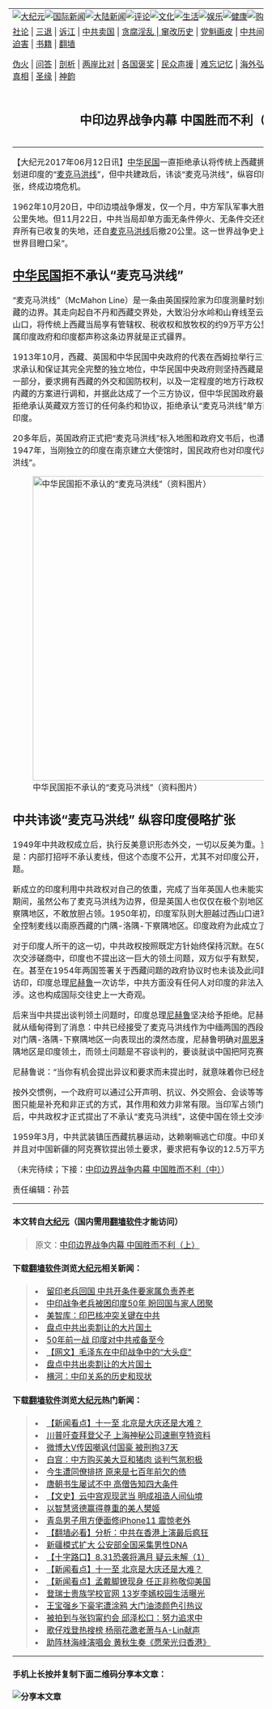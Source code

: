 <a name="1" id="1" target="_blank"></a><span id="1"></span>
<table border="0"><tr><td colspan="2" VALIGN=TOP><a href="https://github.com/asdfgt5/djy/blob/master/gb/nsc413.md#1"><img src="https://raw.githubusercontent.com/asdfgt5/1/master/t/djy/1.jpg" title="大纪元"></a><a href="https://github.com/asdfgt5/djy/blob/master/gb/n24hr.md#1"><img src="https://raw.githubusercontent.com/asdfgt5/1/master/t/djy/3.jpg" title="国际新闻"></a><a href="https://github.com/asdfgt5/djy/blob/master/gb/nsc413.md#1"><img src="https://raw.githubusercontent.com/asdfgt5/1/master/t/djy/4.jpg" title="大陆新闻"></a><a href="https://github.com/asdfgt5/djy/blob/master/gb/news392.md#1"><img src="https://raw.githubusercontent.com/asdfgt5/1/master/t/djy/5.jpg" title="评论"></a><a href="https://github.com/asdfgt5/djy/blob/master/gb/news2007.md#1"><img src="https://raw.githubusercontent.com/asdfgt5/1/master/t/djy/6.jpg" title="文化"></a><a href="https://github.com/asdfgt5/djy/blob/master/gb/news2008.md#1"><img src="https://raw.githubusercontent.com/asdfgt5/1/master/t/djy/7.jpg" title="生活"></a><a href="https://github.com/asdfgt5/djy/blob/master/gb/ncyule.md#1"><img src="https://raw.githubusercontent.com/asdfgt5/1/master/t/djy/8.jpg" title="娱乐"></a><a href="https://github.com/asdfgt5/djy/blob/master/gb/nsc1002.md#1"><img src="https://raw.githubusercontent.com/asdfgt5/1/master/t/djy/9.jpg" title="健康"><a href="https://www.youlucky.com"><img src="https://raw.githubusercontent.com/asdfgt5/1/master/t/djy/10.jpg" title="购物"></a><a href="https://www.supportepoch.org/donation?utm_medium=epochtimes&utm_source=referral&utm_campaign=donate_button_djyhomepage"><img src="https://raw.githubusercontent.com/asdfgt5/1/master/t/djy/12.jpg" title="捐款"></a></td></tr>
<tr><td colspan="2" VALIGN=TOP><a target="_blank" href="https://git.io/fjCRf">社论</a> | <a target="_blank" href="https://github.com/asdfgt5/djy/blob/master/gb/nf5657.md#1">三退</a> | <a target="_blank" href="https://github.com/asdfgt5/djy/blob/master/gb/nf6123.md#1">诉江</a> | <a target="_blank" href="https://github.com/asdfgt5/djy/blob/master/gb/nf1176117.md#1">中共卖国</a> | <a target="_blank" href="https://github.com/asdfgt5/djy/blob/master/gb/nf5773.md#1">贪腐淫乱 | <a target="_blank" href="https://github.com/asdfgt5/djy/blob/master/gb/nf1176115.md#1">窜改历史</a> | <a target="_blank" href="https://github.com/asdfgt5/djy/blob/master/gb/nf1176107.md#1">党魁画皮</a> | <a target="_blank" href="https://github.com/asdfgt5/djy/blob/master/gb/nf1320400.md#1">中共间谍</a> | <a target="_blank" href="https://github.com/asdfgt5/djy/blob/master/gb/nf1176114.md#1">破坏传统</a> | <a target="_blank" href="https://github.com/asdfgt5/djy/blob/master/gb/nf5287.md#1">恶贯满盈</a> | <a target="_blank" href="https://github.com/asdfgt5/djy/blob/master/gb/ncid278.md#1">人权</a> | <a target="_blank" href="https://github.com/asdfgt5/djy/blob/master/gb/nf1176111.md#1">迫害</a> | <a target="_blank" href="https://github.com/asdfgt5/djy/blob/master/gb/nf1235328.md#1">书籍</a> | <a target="_blank" href="https://github.com/asdfgt5/fq/blob/master/README.md?zsrh#1">翻墙</a></p><p><a target="_blank" href="https://github.com/asdfgt5/djy/blob/master/gb/nf5562.md#1">伪火</a> | <a target="_blank" href="https://github.com/asdfgt5/djy/blob/master/gb/nf4378.md#1">问答</a> | <a target="_blank" href="https://github.com/asdfgt5/djy/blob/master/gb/nf5792.md#1">剖析</a> | <a target="_blank" href="https://github.com/asdfgt5/djy/blob/master/gb/nf5735.md#1">两岸比对</a> | <a target="_blank" href="https://github.com/asdfgt5/djy/blob/master/gb/nf6119.md#1">各国褒奖</a> | <a target="_blank" href="https://github.com/asdfgt5/djy/blob/master/gb/nf6120.md#1">民众声援</a> | <a target="_blank" href="https://github.com/asdfgt5/djy/blob/master/gb/nf1188594.md#1">难忘记忆</a> | <a target="_blank" href="https://github.com/asdfgt5/djy/blob/master/gb/nf3180.md#1">海外弘传</a> | <a target="_blank" href="https://github.com/asdfgt5/djy/blob/master/gb/nf5410.md#1">万人上访</a> | <a target="_blank" href="https://github.com/asdfgt5/ntdtv/blob/master/gb/prog1530_1.md#1">和平抗议</a> | <a target="_blank" href="https://github.com/asdfgt5/djy/blob/master/gb/nf4386.md#1">支持</a> | <a target="_blank" href="https://github.com/asdfgt5/djy/blob/master/gb/nf4389.md#1">真相</a> | <a target="_blank" href="https://github.com/asdfgt5/djy/blob/master/gb/nf5790.md#1">圣缘</a> | <a target="_blank" href="https://github.com/asdfgt5/djy/blob/master/gb/nf4786.md#1">神韵</a></td></tr>
<tr><td VALIGN=TOP width="626"><h2 align=center>中印边界战争内幕 中国胜而不利（上）</h2>

<h6></h6>
<hr>
<p>【大纪元2017年06月12日讯】<a href="https://github.com/asdfgt5/djy/blob/master/gb/tag/%E4%B8%AD%E5%8D%8E%E6%B0%91%E5%9B%BD.md">中华民国</a>一直拒绝承认将传统上西藏拥有的约9万平方公里领土划进印度的“<a href="https://github.com/asdfgt5/djy/blob/master/gb/tag/%E9%BA%A6%E5%85%8B%E9%A9%AC%E6%B4%AA%E7%BA%BF.md">麦克马洪线</a>”，但中共建政后，讳谈“麦克马洪线”，纵容印度对西藏地区的侵略扩张，终成边境危机。</p>
<p>1962年10月20日，中印边境战争爆发，仅一个月，中方军队军事大胜，收复几乎所有9万平方公里失地。但11月22日，中共当局却单方面无条件停火、无条件交还缴获物资和战俘；不仅放弃所有已收复的失地，还自<a href="https://github.com/asdfgt5/djy/blob/master/gb/tag/%E9%BA%A6%E5%85%8B%E9%A9%AC%E6%B4%AA%E7%BA%BF.md">麦克马洪线</a>后撤20公里。这一世界战争史上“绝无仅有”之举，让“全世界目瞪口呆”。</p>
<h2><a href="https://github.com/asdfgt5/djy/blob/master/gb/tag/%E4%B8%AD%E5%8D%8E%E6%B0%91%E5%9B%BD.md">中华民国</a>拒不承认“麦克马洪线”</h2>
<p>“麦克马洪线”（McMahon Line）是一条由英国探险家为印度测量时划的一条位于英属印度和西藏的边界。其走向起自不丹和西藏交界处，大致沿分水岭和山脊线至云南独龙江东南的伊素拉希山口，将传统上西藏当局享有管辖权、税收权和放牧权的约9万平方公里领土都划进印度去。英属印度政府和印度都声称这条边界就是正式疆界。</p>
<p>1913年10月，西藏、英国和中华民国中央政府的代表在西姆拉举行三方会谈。西藏的立场是要求承认和保证其完全完整的独立地位，中华民国中央政府则坚持西藏是中华民国领土不可分割的一部分，要求拥有西藏的外交和国防权利，以及一定程度的地方行政权利。英国则以划分外藏和内藏的方案进行调和，并据此达成了一个三方协议，但中华民国政府最终拒绝在协议上签字，并拒绝承认英藏双方签订的任何条约和协议，拒绝承认“麦克马洪线”单方面地将部分西藏领土划归印度。</p>
<p>20多年后，英国政府正式把“麦克马洪线”标入地图和政府文书后，也遭到南京国民政府的反对。1947年，当刚独立的印度在南京建立大使馆时，国民政府也对印度代办明确表示不承认“麦克马洪线”。</p>
<figure id="attachment_9252478" style="width: 600px" class="wp-caption aligncenter"><img class="wp-image-9252478" src="http://i.epochtimes.com/assets/uploads/2017/06/1110200419132404-450x317-450x317.jpg" alt="中华民国拒不承认的“麦克马洪线”（资料图片）" width="600" b="423" /><figcaption class="wp-caption-text">中华民国拒不承认的“麦克马洪线”（资料图片）</figcaption></figure>
<h2>中共讳谈“麦克马洪线” 纵容印度侵略扩张</h2>
<p>1949年中共政权成立后，执行反美意识形态外交，一切以反美为重。当时中共对印度的政策是：内部打招呼不承认麦线，但这个态度不公开，尤其不对印度公开，也不向印度提出这一问题。</p>
<p>新成立的印度利用中共政权对自己的依重，完成了当年英国人也未能实现的领土扩张。英印统治期间，虽然公布了麦克马洪线为边界，但是英国人也仅仅在极个别地区，试探性地侵入门隅和下察隅地区，不敢放胆占领。1950年初，印度军队则大胆越过西山口进军达旺，到1954年印军完全控制麦线以南原西藏的门隅-洛隅-下察隅地区。印度政府为此成立了东北边境特区进行管辖。</p>
<p>对于印度人所干的这一切，中共政权按照既定方针始终保持沉默。在50年代初两国政府进行的历次交涉磋商中，印度也不提出这一巨大的领土问题，双方似乎有默契，好像“麦克马洪线”并不存在。甚至在1954年两国签署关于西藏问题的政府协议时也未谈及此问题。中共总理<a href="https://github.com/asdfgt5/djy/blob/master/gb/tag/%E5%91%A8%E6%81%A9%E6%9D%A5.md">周恩来</a>两次访印，印度总理<a href="https://github.com/asdfgt5/djy/blob/master/gb/tag/%E5%B0%BC%E8%B5%AB%E9%B2%81.md">尼赫鲁</a>一次访华，中共方面没有任何人对印度的非法入侵提出过异议、抗议和交涉。这也构成国际交往史上一大奇观。</p>
<p>后来当中共提出谈判领土问题时，印度总理<a href="https://github.com/asdfgt5/djy/blob/master/gb/tag/%E5%B0%BC%E8%B5%AB%E9%B2%81.md">尼赫鲁</a>坚决给予拒绝。尼赫鲁早在中印总理会见前，就从缅甸得到了消息：中共已经接受了麦克马洪线作为中缅两国的西段边界。另外由于中共政府对门隅-洛隅-下察隅地区一向表现出的漠然态度，尼赫鲁明确对<a href="https://github.com/asdfgt5/djy/blob/master/gb/tag/%E5%91%A8%E6%81%A9%E6%9D%A5.md">周恩来</a>表示，门隅-洛隅-下察隅地区是印度领土，而领土问题是不容谈判的，要谈就谈中国把阿克赛钦归还印度。</p>
<p>尼赫鲁说：“当你有机会提出异议和要求而未提出时，就意味着你已经放弃了要求”。</p>
<p>按外交惯例，一个政府可以通过公开声明、抗议、外交照会、会谈等等方式表明自己的观点，地图只能是补充和非正式的方式，其作用和效力非常有限。当印军占领门隅-洛隅-下察隅近10年后，中共政权才正式提出了不承认“麦克马洪线”，这使中国在领土交涉中处于极端不利的地位。</p>
<p>1959年3月，中共武装镇压西藏抗暴运动，达赖喇嘛逃亡印度。中印关系进一步恶化。印度政府并且对中国新疆的阿克赛钦提出领土要求，要求把有争议的12.5万平方公里土地全部划归印度。</p>
<p>（未完待续；下接：<a href="https://github.com/asdfgt5/djy/blob/master/gb/17/6/12/n9256513.md">中印边界战争内幕 中国胜而不利（中）</a>）</p>
<p>责任编辑：孙芸</p>
<hr>

#### 本文转自<a href="http://www.epochtimes.com">大纪元</a>（国内需用<a href="https://git.io/JesJV">翻墙软件</a>才能访问）
> 原文：<a href="http://www.epochtimes.com/gb/17/6/11/n9252458.htm">中印边界战争内幕 中国胜而不利（上）</a>
#### 下载<a href="https://git.io/JesJV">翻墙软件</a>浏览<a href="http://www.epochtimes.com">大纪元</a>相关新闻：
> <li><a href="http://www.epochtimes.com/gb/17/2/14/n8811196.htm">留印老兵回国 中共开条件要家属负责养老</a></li>
> <li><a href="http://www.epochtimes.com/gb/17/1/31/n8764511.htm">中印战争老兵被困印度50年 盼回国与家人团聚</a></li>
> <li><a href="http://www.epochtimes.com/gb/15/1/16/n4343593.htm">美智库：印巴核冲突关键在中共</a></li>
> <li><a href="http://www.epochtimes.com/gb/13/6/2/n3884882.htm">盘点中共出卖割让的大片国土</a></li>
> <li><a href="http://www.epochtimes.com/gb/12/11/10/n3726644.htm">50年前一战 印度对中共戒备至今</a></li>
> <li><a href="http://www.epochtimes.com/gb/11/12/5/n3448441.htm">【网文】毛泽东在中印战争中的“大头症”</a></li>
> <li><a href="https://github.com/asdfgt5/djy/blob/master/gb/13/6/2/n3884882.md">盘点中共出卖割让的大片国土</a></li>
> <li><a href="https://github.com/asdfgt5/djy/blob/master/gb/9/11/19/n2727451.md">横河：中印关系的历史和现状</a></li>

#### 下载<a href="https://git.io/JesJV">翻墙软件</a>浏览<a href="http://www.epochtimes.com">大纪元</a>热门新闻：
> <li><a href="http://www.epochtimes.com/gb/19/9/26/n11548856.htm">【新闻看点】十一至 北京是大庆还是大难？</a></li>
> <li><a href="http://www.epochtimes.com/gb/19/9/26/n11549060.htm">川普吁查拜登父子 上海神秘公司速删亨特资料</a></li>
> <li><a href="http://www.epochtimes.com/gb/19/9/26/n11548966.htm">微博大V传因嘲讽付国豪 被刑拘37天</a></li>
> <li><a href="http://www.epochtimes.com/gb/19/9/26/n11548713.htm">白宫：中方购买美大豆和猪肉 谈判气氛积极</a></li>
> <li><a href="http://www.epochtimes.com/gb/15/9/3/n4519621.htm">今生遭同僚排挤 原来是七百年前欠的债</a></li>
> <li><a href="http://www.epochtimes.com/gb/19/9/20/n11534314.htm">唐朝书生屡试不中 高僧告知四大条件</a></li>
> <li><a href="http://www.epochtimes.com/gb/16/7/1/n8056353.htm">【文史】云中宫观现武当 明成祖造人间仙境</a></li>
> <li><a href="http://www.epochtimes.com/gb/19/9/22/n11539138.htm">以智慧贤德赢得尊重的美人樊姬</a></li>
> <li><a href="http://www.epochtimes.com/gb/19/9/25/n11546708.htm">青岛男子用方便面修iPhone11 震惊老外</a></li>
> <li><a href="http://www.epochtimes.com/gb/19/9/25/n11545125.htm">【翻墙必看】分析：中共在香港上演最后疯狂</a></li>
> <li><a href="http://www.epochtimes.com/gb/19/9/25/n11546501.htm">新疆模式扩大 公安部全国采集男性DNA</a></li>
> <li><a href="http://www.epochtimes.com/gb/19/9/25/n11545826.htm">【十字路口】8.31恐袭将满月 疑云未解（1）</a></li>
> <li><a href="http://www.epochtimes.com/gb/19/9/26/n11548856.htm">【新闻看点】十一至 北京是大庆还是大难？</a></li>
> <li><a href="http://www.epochtimes.com/gb/19/9/24/n11544091.htm">【新闻看点】孟戴脚镣现身 任正非称敬仰美国</a></li>
> <li><a href="http://www.epochtimes.com/gb/19/9/24/n11544222.htm">登瑞士贵族学校官网 13岁李嫣校园生活曝光</a></li>
> <li><a href="http://www.epochtimes.com/gb/19/9/24/n11544375.htm">王宝强乡下豪宅遭涂鸦 大门油漆颜色引热议</a></li>
> <li><a href="http://www.epochtimes.com/gb/19/9/25/n11545153.htm">被拍到与张钧甯约会 邱泽松口：努力追求中</a></li>
> <li><a href="http://www.epochtimes.com/gb/19/9/25/n11545320.htm">歌仔戏登热搜榜 杨丽花邀老萧与A-Lin献声</a></li>
> <li><a href="http://www.epochtimes.com/gb/19/9/23/n11541692.htm">助阵林海峰演唱会 黄秋生奏《愿荣光归香港》</a></li>
<hr>

#### 手机上长按并复制下面二维码分享本文章：<br><br><img src="http://www.hehaibao.com/qr/index.php?m=1&e=L&p=10&t=&d=https://github.com/asdfgt5/djy/blob/master/gb/17/6/11/n9252458.md%231" title="分享本文章"></td><td VALIGN=TOP><a href="https://github.com/asdfgt5/djy/blob/master/gb/16/1/21/n4622075.md?dfh#1" target="_blank"><img src="https://raw.githubusercontent.com/asdfgt5/djy/master/gb/300/wei-f1.jpg" title="中共的伪火骗局"  alt="中共的伪火骗局"></a><br><a href="https://github.com/asdfgt5/yh/blob/master/README.md?dfh#1" target="_blank"><img src="https://raw.githubusercontent.com/asdfgt5/djy/master/gb/300/yong-h.jpg" title="永恒的见证"  alt="永恒的见证"></a><br><a href="https://github.com/asdfgt5/djy/blob/master/gb/13/9/29/n3974789.md?dfh#1" target="_blank"><img src="https://raw.githubusercontent.com/asdfgt5/djy/master/gb/300/shang-lnz.jpg" title="善良女子被中共投男牢"  alt="善良女子被中共投男牢"></a><br><a href="https://github.com/asdfgt5/djy/blob/master/gb/16/3/16/n4663449.md?dfh#1" target="_blank"><img src="https://raw.githubusercontent.com/asdfgt5/djy/master/gb/300/huo-z3.jpg" title="警卫目击活摘器官"  alt="警卫目击活摘器官"></a><br><a href="https://github.com/asdfgt5/djy/blob/master/gb/16/8/7/n8177641.md?dfh#1" target="_blank"><img src="https://raw.githubusercontent.com/asdfgt5/djy/master/gb/300/huo-z4.jpg" title="证人描述活摘恐怖"  alt="证人描述活摘恐怖"></a><br><a href="https://github.com/asdfgt5/djy/blob/master/gb/10/4/19/n2881569.md?dfh#1" target="_blank"><img src="https://raw.githubusercontent.com/asdfgt5/djy/master/gb/300/huo-z1.jpg" title="揭开活摘器官黑幕"  alt="揭开活摘器官黑幕"></a><br><a href="https://github.com/asdfgt5/djy/blob/master/gb/10/11/7/n3077476.md?dfh#1" target="_blank"><img src="https://raw.githubusercontent.com/asdfgt5/djy/master/gb/300/ma-ks.jpg" title="马克思的成魔之路"  alt="马克思的成魔之路"></a><br><a href="https://github.com/asdfgt5/djy/blob/master/gb/14/6/9/n4173977.md?dfh#1" target="_blank"><img src="https://raw.githubusercontent.com/asdfgt5/djy/master/gb/300/chang-zs.jpg" title="藏字石 蕴天机"  alt="藏字石 蕴天机"></a><br><a href="https://github.com/asdfgt5/djy/blob/master/gb/18/5/10/n10381511.md?dfh#1" target="_blank"><img src="https://raw.githubusercontent.com/asdfgt5/djy/master/gb/300/st1.jpg" title="关注3亿人三退"  alt="关注3亿人三退"></a><br><a href="https://github.com/asdfgt5/djy/blob/master/gb/18/3/21/n10237682.md?dfh#1" target="_blank"><img src="https://raw.githubusercontent.com/asdfgt5/djy/master/gb/300/jie-t.jpg" title="解体中共复兴中华"  alt="解体中共复兴中华"></a><br><a href="https://github.com/asdfgt5/djy/blob/master/gb/9/2/9/n2422991.md?dfh#1" target="_blank"><img src="https://raw.githubusercontent.com/asdfgt5/djy/master/gb/300/gao-zs.jpg" title="中共迫害良心律师"  alt="中共迫害良心律师"></a><br><a href="https://github.com/asdfgt5/djy/blob/master/gb/18/12/9/n10900044.md?dfh#1" target="_blank"><img src="https://raw.githubusercontent.com/asdfgt5/djy/master/gb/300/sj1.jpg" title="303万人举报江泽民"  alt="303万人举报江泽民"></a><br><a href="https://github.com/asdfgt5/djy/blob/master/gb/18/8/28/n10672014.md?dfh#1" target="_blank"><img src="https://raw.githubusercontent.com/asdfgt5/djy/master/gb/300/sj2.jpg" title="这些官员为何起诉江泽民"  alt="这些官员为何起诉江泽民"></a><br><a href="https://github.com/asdfgt5/djy/blob/master/gb/8/12/18/n2367165.md?dfh#1" target="_blank"><img src="https://raw.githubusercontent.com/asdfgt5/djy/master/gb/300/liangan.jpg" title="海峡两岸的强烈对比"  alt="海峡两岸的强烈对比"></a><br><a href="https://github.com/asdfgt5/djy/blob/master/gb/15/5/5/n4427238.md?dfh#1" target="_blank"><img src="https://raw.githubusercontent.com/asdfgt5/djy/master/gb/300/jia-ndzl.jpg" title="加拿大总理的贺信"  alt="加拿大总理的贺信"></a><br><a href="https://github.com/asdfgt5/djy/blob/master/gb/11/6/17/n3289382.md?dfh#1" target="_blank"><img src="https://raw.githubusercontent.com/asdfgt5/djy/master/gb/300/xiao-wd.jpg" title="探寻真相兼听则明"  alt="探寻真相兼听则明"></a><br><a href="https://github.com/asdfgt5/djy/blob/master/gb/18/10/27/n10812623.md?dfh#1" target="_blank"><img src="https://raw.githubusercontent.com/asdfgt5/djy/master/gb/300/yindu.jpg" title="印度媒体报道东方"  alt="印度媒体报道东方"></a><br><a href="https://github.com/asdfgt5/djy/blob/master/gb/18/6/9/n10469652.md?dfh#1" target="_blank"><img src="https://raw.githubusercontent.com/asdfgt5/djy/master/gb/300/xie-j.jpg" title="不一样的海外校园"  alt="不一样的海外校园"></a><br><a href="https://github.com/asdfgt5/djy/blob/master/gb/7/4/5/n1669415.md?dfh#1" target="_blank"><img src="https://raw.githubusercontent.com/asdfgt5/djy/master/gb/300/li-up.jpg" title="从大师到徒弟的传奇"  alt="从大师到徒弟的传奇"></a><br><a href="https://github.com/asdfgt5/djy/blob/master/gb/17/5/26/n9191512.md?dfh#1" target="_blank"><img src="https://raw.githubusercontent.com/asdfgt5/djy/master/gb/300/zfl2.jpg" title="亿万人与东方一本奇书"  alt="亿万人与东方一本奇书"></a><br><a href="https://github.com/asdfgt5/djy/blob/master/gb/13/11/27/n4020290.md?dfh#1" target="_blank"><img src="https://raw.githubusercontent.com/asdfgt5/djy/master/gb/300/zhen-h.jpg" title="大陆见不到的震撼场面"  alt="大陆见不到的震撼场面"></a><br><a href="https://github.com/asdfgt5/djy/blob/master/gb/15/7/17/n4482910.md?dfh#1" target="_blank"><img src="https://raw.githubusercontent.com/asdfgt5/djy/master/gb/300/dalu-sk.jpg" title="人心向善 大陆当初盛况"  alt="人心向善 大陆当初盛况"></a><br><a href="https://github.com/asdfgt5/djy/blob/master/gb/9/10/15/n2689419.md?dfh#1" target="_blank"><img src="https://raw.githubusercontent.com/asdfgt5/djy/master/gb/300/zfl1.jpg" title="追寻真理 这书讲什么"  alt="追寻真理 这书讲什么"></a><br><a href="https://github.com/asdfgt5/fq/blob/master/README.md?dfh#1" target="_blank"><img src="https://raw.githubusercontent.com/asdfgt5/djy/master/gb/300/fq1.jpg" title="下载免费翻墙软件"  alt="下载免费翻墙软件"></a><br></td></tr></table>
